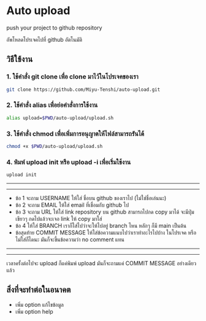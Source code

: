 # Auto upload

push your project to github repository

อัพโหลดโปรเจคไปที่ github อัตโนมัติ

## วิธีใช้งาน

### 1. ใช้คำสั่ง git clone เพื่อ clone มาไว้ในโปรเจคของเรา

```bash
git clone https://github.com/Miyu-Tenshi/auto-upload.git
```

### 2. ใช้คำสั่ง alias เพื่อย่อคำสั่งการใช้งาน

```bash
alias upload=$PWD/auto-upload/upload.sh
```

### 3. ใช้คำสั่ง chmod เพื่อเพิ่มการอนุญาตให้ไฟล์สามารถรันได้

```bash
chmod +x $PWD/auto-upload/upload.sh
```

### 4. พิมพ์ upload init หรือ upload -i เพื่อเริ่มใช้งาน

```bash
upload init
```

---

---

-   ข้อ 1 จะถาม USERNAME ให้ใส่ ชื่อบน github ของเราไป (ไม่ใช่ชื่อเล่นนะ)
-   ข้อ 2 จะถาม EMAIL ให้ใส่ email ที่เชื่อมกับ github ไป
-   ข้อ 3 จะถาม URL ให้ใส่ link repository บน github สามารถไปกด copy มาได้ จะมีปุ่มเขียวๆ กดไปแล้วจะเจอ link ให้ copy มาใส่
-   ข้อ 4 ให้ใส่ BRANCH เราก็ใส่ไปว่าจะให้ไปอยู่ branch ไหน หลักๆ ก็มี main เป็นต้น
-   ข้อสุดท้าย COMMIT MESSAGE ให้ใส่ข้อความแนบไปว่าเราทำอะไรไปบ้าง ในโปรเจค หรือไม่ใส่ก็ไดนะ มันก็จะขึ้นข้อความว่า no comment แทน

---

---

เวลาครั้งต่อไปจะ upload ก็แค่พิมพ์ upload มันก็จะถามแค่ COMMIT MESSAGE อย่างเดียวแล้ว

## สิ่งที่จะทำต่อในอนาคต

-   เพิ่ม option แก้ไขข้อมูล
-   เพิ่ม option help
